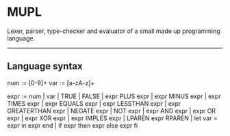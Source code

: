 # MUPL

Lexer, parser, type-checker and evaluator of a small made up programming language.

---

## Language syntax

num := [0-9]+
var := [a-zA-z]+

expr := num |
        var |
        TRUE |
        FALSE |
        expr PLUS expr |
        expr MINUS expr |
        expr TIMES expr |
        expr EQUALS expr |
        expr LESSTHAN expr |
        expr GREATERTHAN expr |
        NEGATE expr |
        NOT expr |
        expr AND expr |
        expr OR expr |
        expr XOR expr |
        expr IMPLES expr |
        LPAREN expr RPAREN |
        let var = expr in expr end |
        if expr then expr else expr fi 

